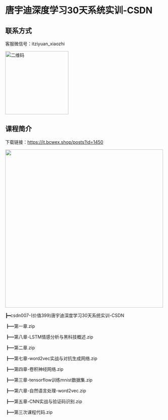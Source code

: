 # 唐宇迪深度学习30天系统实训-CSDN

## 联系方式

客服微信号：itziyuan_xiaozhi

<img src="https://ziyuanyun.oss-cn-guangzhou.aliyuncs.com/common/20240614073449/666b82192834a.jpg" width="200" height="200" alt="二维码">

## 课程简介

下载链接：https://it.bcwex.shop/posts?id=1450

<img src="https://ziyuanyun.oss-cn-guangzhou.aliyuncs.com/yun/20240515153938/664466ba9a5a7.jpg" width="500" alt="">

  ┣━csdn007-(价值399)唐宇迪深度学习30天系统实训-CSDN

 ┣━第一章.zip

 ┣━第八章-LSTM情感分析与黑科技概述.zip

 ┣━第二章.zip

 ┣━第七章-word2vec实战与对抗生成网络.zip

 ┣━第四章-卷积神经网络.zip

 ┣━第三章-tensorflow训练mnist数据集.zip

 ┣━第六章-自然语言处理-word2vec.zip

 ┣━第五章-CNN实战与验证码识别.zip

 ┣━第三次课程代码.zip

  